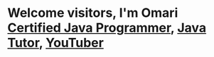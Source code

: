 <h1>Welcome visitors, I'm Omari <br/><a href="https://github.com/joshmadakor1">Certified Java Programmer</a>, <a href="https://www.linkedin.com/in/joshmadakor/">Java Tutor</a>, <a href="https://www.youtube.com/c/joshmadakor">YouTuber</a></h1>


